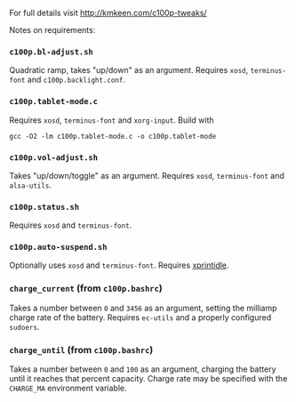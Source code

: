 For full details visit http://kmkeen.com/c100p-tweaks/

Notes on requirements:

### `c100p.bl-adjust.sh`

Quadratic ramp, takes "up/down" as an argument.  Requires `xosd`, `terminus-font` and `c100p.backlight.conf`.

### `c100p.tablet-mode.c`

Requires `xosd`, `terminus-font` and `xorg-input`.  Build with

    gcc -O2 -lm c100p.tablet-mode.c -o c100p.tablet-mode

### `c100p.vol-adjust.sh`

Takes "up/down/toggle" as an argument.  Requires `xosd`, `terminus-font` and `alsa-utils`.

### `c100p.status.sh`

Requires `xosd` and `terminus-font`.

### `c100p.auto-suspend.sh`

Optionally uses `xosd` and `terminus-font`.  Requires [xprintidle](https://aur.archlinux.org/packages/xprintidle/).

### `charge_current` (from `c100p.bashrc`)

Takes a number between `0` and `3456` as an argument, setting the milliamp charge rate of the battery.  Requires `ec-utils` and a properly configured `sudoers`.

### `charge_until` (from `c100p.bashrc`)

Takes a number between `0` and `100` as an argument, charging the battery until it reaches that percent capacity.  Charge rate may be specified with the `CHARGE_MA` environment variable.

